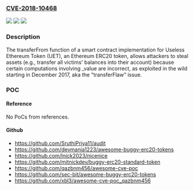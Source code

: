 ### [CVE-2018-10468](https://cve.mitre.org/cgi-bin/cvename.cgi?name=CVE-2018-10468)
![](https://img.shields.io/static/v1?label=Product&message=n%2Fa&color=blue)
![](https://img.shields.io/static/v1?label=Version&message=n%2Fa&color=blue)
![](https://img.shields.io/static/v1?label=Vulnerability&message=n%2Fa&color=brighgreen)

### Description

The transferFrom function of a smart contract implementation for Useless Ethereum Token (UET), an Ethereum ERC20 token, allows attackers to steal assets (e.g., transfer all victims' balances into their account) because certain computations involving _value are incorrect, as exploited in the wild starting in December 2017, aka the "transferFlaw" issue.

### POC

#### Reference
No PoCs from references.

#### Github
- https://github.com/SruthiPriya11/audit
- https://github.com/devmania1223/awesome-buggy-erc20-tokens
- https://github.com/lnick2023/nicenice
- https://github.com/mitnickdev/buggy-erc20-standard-token
- https://github.com/qazbnm456/awesome-cve-poc
- https://github.com/sec-bit/awesome-buggy-erc20-tokens
- https://github.com/xbl3/awesome-cve-poc_qazbnm456

